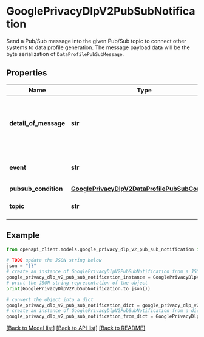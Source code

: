 # GooglePrivacyDlpV2PubSubNotification

Send a Pub/Sub message into the given Pub/Sub topic to connect other systems to data profile generation. The message payload data will be the byte serialization of `DataProfilePubSubMessage`.

## Properties

Name | Type | Description | Notes
------------ | ------------- | ------------- | -------------
**detail_of_message** | **str** | How much data to include in the Pub/Sub message. If the user wishes to limit the size of the message, they can use resource_name and fetch the profile fields they wish to. Per table profile (not per column). | [optional] 
**event** | **str** | The type of event that triggers a Pub/Sub. At most one &#x60;PubSubNotification&#x60; per EventType is permitted. | [optional] 
**pubsub_condition** | [**GooglePrivacyDlpV2DataProfilePubSubCondition**](GooglePrivacyDlpV2DataProfilePubSubCondition.md) |  | [optional] 
**topic** | **str** | Cloud Pub/Sub topic to send notifications to. Format is projects/{project}/topics/{topic}. | [optional] 

## Example

```python
from openapi_client.models.google_privacy_dlp_v2_pub_sub_notification import GooglePrivacyDlpV2PubSubNotification

# TODO update the JSON string below
json = "{}"
# create an instance of GooglePrivacyDlpV2PubSubNotification from a JSON string
google_privacy_dlp_v2_pub_sub_notification_instance = GooglePrivacyDlpV2PubSubNotification.from_json(json)
# print the JSON string representation of the object
print(GooglePrivacyDlpV2PubSubNotification.to_json())

# convert the object into a dict
google_privacy_dlp_v2_pub_sub_notification_dict = google_privacy_dlp_v2_pub_sub_notification_instance.to_dict()
# create an instance of GooglePrivacyDlpV2PubSubNotification from a dict
google_privacy_dlp_v2_pub_sub_notification_from_dict = GooglePrivacyDlpV2PubSubNotification.from_dict(google_privacy_dlp_v2_pub_sub_notification_dict)
```
[[Back to Model list]](../README.md#documentation-for-models) [[Back to API list]](../README.md#documentation-for-api-endpoints) [[Back to README]](../README.md)


